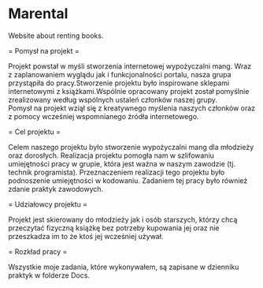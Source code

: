 # Marental
Website about renting books.

= Pomysł na projekt =

Projekt powstał w myśli stworzenia internetowej wypożyczalni mang. Wraz z zaplanowaniem wyglądu jak i funkcjonalności portalu, nasza grupa przystąpiła do pracy.Stworzenie projektu było inspirowane sklepami internetowymi z książkami.Wspólnie opracowany projekt został pomyślnie zrealizowany według wspólnych ustaleń członków naszej grupy.  
Pomysł na projekt wziął się z kreatywnego myślenia naszych członków oraz z pomocy wcześniej wspomnianego źródła internetowego. 
 
= Cel projektu =

Celem naszego projektu było stworzenie wypożyczalni mang dla młodzieży oraz dorosłych. Realizacja projektu pomogła nam w szlifowaniu umiejętności pracy w grupie, która jest ważna w naszym zawodzie (tj. technik programista).  Przeznaczeniem realizacji tego projektu było podnoszenie umiejętności w kodowaniu. Zadaniem tej pracy było również zdanie praktyk zawodowych.
 
= Udziałowcy projektu =

Projekt jest skierowany do młodzieży jak i osób starszych, którzy chcą przeczytać fizyczną książkę bez potrzeby kupowania jej oraz nie przeszkadza im to że ktoś jej wcześniej używał.

= Rozkład pracy =

Wszystkie moje zadania, które wykonywałem, są zapisane w dzienniku praktyk w folderze Docs.
